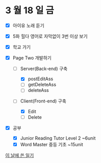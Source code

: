 # 3 월 18 일 금

- [x] 아이유 노래 듣기

- [x] 5화 힐다 영어로 자막없이 3번 이상 보기

- [x] 학교 가기

- [x] Page Two 개발하기

  - [ ] Server(Back-end) 구축

    - [x] postEditAss
    - [ ] getDeleteAss
    - [ ] deleteAss

  - [ ] Client(Front-end) 구축
    - [x] Edit
    - [ ] Delete

- [x] 공부

  - [x] Junior Reading Tutor Level 2 ~6unit
  - [x] Word Master 중등 기초 ~15unit

[이 날에 쓴 일기](../../../diary/2022/3/18.md)
